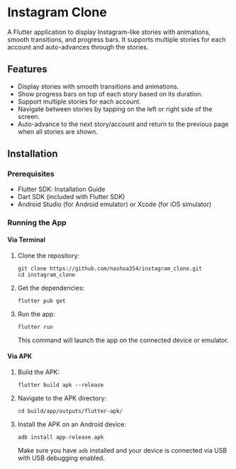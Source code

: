 # Instagram Clone

A Flutter application to display Instagram-like stories with animations, smooth transitions, and progress bars. It supports multiple stories for each account and auto-advances through the stories.

## Features

- Display stories with smooth transitions and animations.
- Show progress bars on top of each story based on its duration.
- Support multiple stories for each account.
- Navigate between stories by tapping on the left or right side of the screen.
- Auto-advance to the next story/account and return to the previous page when all stories are shown.

## Installation

### Prerequisites

- Flutter SDK: Installation Guide
- Dart SDK (included with Flutter SDK)
- Android Studio (for Android emulator) or Xcode (for iOS simulator)

### Running the App

#### Via Terminal

1.  Clone the repository:

    ```
    git clone https://github.com/nashua354/instagram_clone.git
    cd instagram_clone
    ```

2.  Get the dependencies:

    ```
    flutter pub get
    ```

3.  Run the app:

    ```
    flutter run
    ```

    This command will launch the app on the connected device or emulator.

#### Via APK

1.  Build the APK:

    ```
    flutter build apk --release
    ```

2.  Navigate to the APK directory:

    ```
    cd build/app/outputs/flutter-apk/
    ```

3.  Install the APK on an Android device:

    ```
    adb install app-release.apk
    ```

    Make sure you have `adb` installed and your device is connected via USB with USB debugging enabled.
